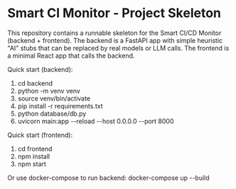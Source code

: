 Smart CI Monitor - Project Skeleton
===================================

This repository contains a runnable skeleton for the Smart CI/CD Monitor (backend + frontend).
The backend is a FastAPI app with simple heuristic "AI" stubs that can be replaced by real models or LLM calls.
The frontend is a minimal React app that calls the backend.

Quick start (backend):
1. cd backend
2. python -m venv venv
3. source venv/bin/activate
4. pip install -r requirements.txt
5. python database/db.py
6. uvicorn main:app --reload --host 0.0.0.0 --port 8000

Quick start (frontend):
1. cd frontend
2. npm install
3. npm start

Or use docker-compose to run backend:
docker-compose up --build

